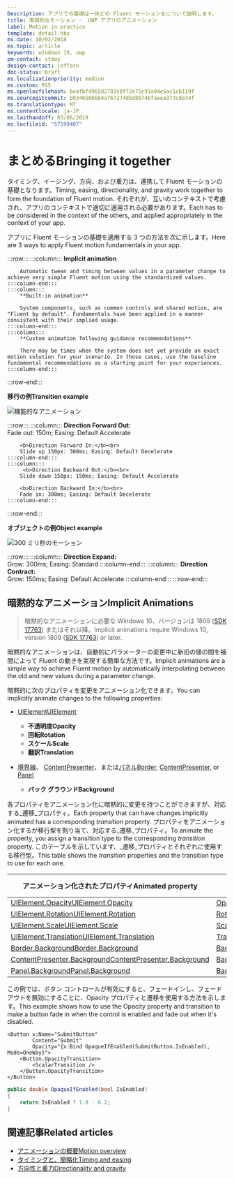 ```yaml
---
Description: アプリでの基礎は一体どの Fluent モーションをについて説明します。
title: 実践的なモーション -  UWP アプリのアニメーション
label: Motion in practice
template: detail.hbs
ms.date: 10/02/2018
ms.topic: article
keywords: windows 10, uwp
pm-contact: stmoy
design-contact: jeffarn
doc-status: Draft
ms.localizationpriority: medium
ms.custom: RS5
ms.openlocfilehash: 6eafbfd965d2783c0f72e75c91a04e5ac1cb119f
ms.sourcegitcommit: b034650b684a767274d5d88746faeea373c8e34f
ms.translationtype: MT
ms.contentlocale: ja-JP
ms.lasthandoff: 03/06/2019
ms.locfileid: "57599407"
---
```

# <a name="bringing-it-together"></a><span data-ttu-id="da181-104">まとめる</span><span class="sxs-lookup"><span data-stu-id="da181-104">Bringing it together</span></span>

<span data-ttu-id="da181-105">タイミング、イージング、方向、および重力は、連携して Fluent モーションの基礎となります。</span><span class="sxs-lookup"><span data-stu-id="da181-105">Timing, easing, directionality, and gravity work together to form the foundation of Fluent motion.</span></span> <span data-ttu-id="da181-106">それぞれが、互いのコンテキストで考慮され、アプリのコンテキストで適切に適用される必要があります。</span><span class="sxs-lookup"><span data-stu-id="da181-106">Each has to be considered in the context of the others, and applied appropriately in the context of your app.</span></span>

<span data-ttu-id="da181-107">アプリに Fluent モーションの基礎を適用する 3 つの方法を次に示します。</span><span class="sxs-lookup"><span data-stu-id="da181-107">Here are 3 ways to apply Fluent motion fundamentals in your app.</span></span>

:::row:::
    :::column:::
        **Implicit animation**

        Automatic tween and timing between values in a parameter change to achieve very simple Fluent motion using the standardized values.
    :::column-end:::
    :::column:::
        **Built-in animation**

        System components, such as common controls and shared motion, are "Fluent by default". Fundamentals have been applied in a manner consistent with their implied usage.
    :::column-end:::
    :::column:::
        **Custom animation following guidance recommendations**

        There may be times when the system does not yet provide an exact motion solution for your scenario. In those cases, use the baseline fundamental recommendations as a starting point for your experiences.
    :::column-end:::
:::row-end:::

<span data-ttu-id="da181-108">**移行の例**</span><span class="sxs-lookup"><span data-stu-id="da181-108">**Transition example**</span></span>

![機能的なアニメーション](images/pageRefresh.gif)

:::row:::
    :::column:::
        <b>Direction Forward Out:</b><br>
        Fade out: 150m; Easing: Default Accelerate

        <b>Direction Forward In:</b><br>
        Slide up 150px: 300ms; Easing: Default Decelerate
    :::column-end:::
    :::column:::
         <b>Direction Backward Out:</b><br>
        Slide down 150px: 150ms; Easing: Default Accelerate

        <b>Direction Backward In:</b><br>
        Fade in: 300ms; Easing: Default Decelerate
    :::column-end:::
:::row-end:::

<span data-ttu-id="da181-110">**オブジェクトの例**</span><span class="sxs-lookup"><span data-stu-id="da181-110">**Object example**</span></span>

 ![300 ミリ秒のモーション](images/control.gif)

:::row:::
    :::column:::
        <b>Direction Expand:</b><br>
        Grow: 300ms; Easing: Standard
    :::column-end:::
    :::column:::
        <b>Direction Contract:</b><br>
        Grow: 150ms; Easing: Default Accelerate
    :::column-end:::
:::row-end:::

## <a name="implicit-animations"></a><span data-ttu-id="da181-112">暗黙的なアニメーション</span><span class="sxs-lookup"><span data-stu-id="da181-112">Implicit Animations</span></span>

> <span data-ttu-id="da181-113">暗黙的なアニメーションに必要な Windows 10、バージョンは 1809 ([SDK 17763](https://developer.microsoft.com/windows/downloads/windows-10-sdk)) またはそれ以降。</span><span class="sxs-lookup"><span data-stu-id="da181-113">Implicit animations require Windows 10, version 1809 ([SDK 17763](https://developer.microsoft.com/windows/downloads/windows-10-sdk)) or later.</span></span>


<span data-ttu-id="da181-114">暗黙的なアニメーションは、自動的にパラメーターの変更中に新旧の値の間を補間によって Fluent の動きを実現する簡単な方法です。</span><span class="sxs-lookup"><span data-stu-id="da181-114">Implicit animations are a simple way to achieve Fluent motion by automatically interpolating between the old and new values during a parameter change.</span></span>

<span data-ttu-id="da181-115">暗黙的に次のプロパティを変更をアニメーション化できます。</span><span class="sxs-lookup"><span data-stu-id="da181-115">You can implicitly animate changes to the following properties:</span></span>

- [<span data-ttu-id="da181-116">UIElement</span><span class="sxs-lookup"><span data-stu-id="da181-116">UIElement</span></span>](/uwp/api/windows.ui.xaml.uielement)
  - <span data-ttu-id="da181-117">**不透明度**</span><span class="sxs-lookup"><span data-stu-id="da181-117">**Opacity**</span></span>
  - <span data-ttu-id="da181-118">**回転**</span><span class="sxs-lookup"><span data-stu-id="da181-118">**Rotation**</span></span>
  - <span data-ttu-id="da181-119">**スケール**</span><span class="sxs-lookup"><span data-stu-id="da181-119">**Scale**</span></span>
  - <span data-ttu-id="da181-120">**翻訳**</span><span class="sxs-lookup"><span data-stu-id="da181-120">**Translation**</span></span>

- <span data-ttu-id="da181-121">[境界線](/uwp/api/windows.ui.xaml.controls.border)、 [ContentPresenter](/uwp/api/windows.ui.xaml.controls.contentpresenter)、または[パネル](/uwp/api/windows.ui.xaml.controls.panel)</span><span class="sxs-lookup"><span data-stu-id="da181-121">[Border](/uwp/api/windows.ui.xaml.controls.border), [ContentPresenter](/uwp/api/windows.ui.xaml.controls.contentpresenter), or [Panel](/uwp/api/windows.ui.xaml.controls.panel)</span></span>
  - <span data-ttu-id="da181-122">**バック グラウンド**</span><span class="sxs-lookup"><span data-stu-id="da181-122">**Background**</span></span>

<span data-ttu-id="da181-123">各プロパティをアニメーション化に暗黙的に変更を持つことができますが、対応する_遷移_プロパティ。</span><span class="sxs-lookup"><span data-stu-id="da181-123">Each property that can have changes implicitly animated has a corresponding _transition_ property.</span></span> <span data-ttu-id="da181-124">プロパティをアニメーション化するが移行型を割り当て、対応する_遷移_プロパティ。</span><span class="sxs-lookup"><span data-stu-id="da181-124">To animate the property, you assign a transition type to the corresponding _transition_ property.</span></span> <span data-ttu-id="da181-125">このテーブルを示しています、_遷移_プロパティとそれぞれに使用する移行型。</span><span class="sxs-lookup"><span data-stu-id="da181-125">This table shows the _transition_ properties and the transition type to use for each one.</span></span>

| <span data-ttu-id="da181-126">アニメーション化されたプロパティ</span><span class="sxs-lookup"><span data-stu-id="da181-126">Animated property</span></span> | <span data-ttu-id="da181-127">遷移プロパティ</span><span class="sxs-lookup"><span data-stu-id="da181-127">Transition property</span></span> | <span data-ttu-id="da181-128">暗黙的な移行の種類</span><span class="sxs-lookup"><span data-stu-id="da181-128">Implicit transition type</span></span> |
| -- | -- | -- |
| [<span data-ttu-id="da181-129">UIElement.Opacity</span><span class="sxs-lookup"><span data-stu-id="da181-129">UIElement.Opacity</span></span>](/uwp/api/windows.ui.xaml.uielement.opacity) | [<span data-ttu-id="da181-130">OpacityTransition</span><span class="sxs-lookup"><span data-stu-id="da181-130">OpacityTransition</span></span>](/uwp/api/windows.ui.xaml.uielement.opacitytransition) | [<span data-ttu-id="da181-131">ScalarTransition</span><span class="sxs-lookup"><span data-stu-id="da181-131">ScalarTransition</span></span>](/uwp/api/windows.ui.xaml.scalartransition) |
| [<span data-ttu-id="da181-132">UIElement.Rotation</span><span class="sxs-lookup"><span data-stu-id="da181-132">UIElement.Rotation</span></span>](/uwp/api/windows.ui.xaml.uielement.rotation) | [<span data-ttu-id="da181-133">RotationTransition</span><span class="sxs-lookup"><span data-stu-id="da181-133">RotationTransition</span></span>](/uwp/api/windows.ui.xaml.uielement.rotationtransition) | [<span data-ttu-id="da181-134">ScalarTransition</span><span class="sxs-lookup"><span data-stu-id="da181-134">ScalarTransition</span></span>](/uwp/api/windows.ui.xaml.scalartransition) |
| [<span data-ttu-id="da181-135">UIElement.Scale</span><span class="sxs-lookup"><span data-stu-id="da181-135">UIElement.Scale</span></span>](/uwp/api/windows.ui.xaml.uielement.scale) | [<span data-ttu-id="da181-136">ScaleTransition</span><span class="sxs-lookup"><span data-stu-id="da181-136">ScaleTransition</span></span>](/uwp/api/windows.ui.xaml.uielement.scaletransition) | [<span data-ttu-id="da181-137">Vector3Transition</span><span class="sxs-lookup"><span data-stu-id="da181-137">Vector3Transition</span></span>](/uwp/api/windows.ui.xaml.vector3transition) |
| [<span data-ttu-id="da181-138">UIElement.Translation</span><span class="sxs-lookup"><span data-stu-id="da181-138">UIElement.Translation</span></span>](/uwp/api/windows.ui.xaml.uielement.scale) | [<span data-ttu-id="da181-139">TranslationTransition</span><span class="sxs-lookup"><span data-stu-id="da181-139">TranslationTransition</span></span>](/uwp/api/windows.ui.xaml.uielement.translationtransition) | [<span data-ttu-id="da181-140">Vector3Transition</span><span class="sxs-lookup"><span data-stu-id="da181-140">Vector3Transition</span></span>](/uwp/api/windows.ui.xaml.vector3transition) |
| [<span data-ttu-id="da181-141">Border.Background</span><span class="sxs-lookup"><span data-stu-id="da181-141">Border.Background</span></span>](/uwp/api/windows.ui.xaml.controls.border.background) | [<span data-ttu-id="da181-142">BackgroundTransition</span><span class="sxs-lookup"><span data-stu-id="da181-142">BackgroundTransition</span></span>](/uwp/api/windows.ui.xaml.controls.border.backgroundtransition) | [<span data-ttu-id="da181-143">BrushTransition</span><span class="sxs-lookup"><span data-stu-id="da181-143">BrushTransition</span></span>](//uwp/api/windows.ui.xaml.uielement.brushtransition) |
| [<span data-ttu-id="da181-144">ContentPresenter.Background</span><span class="sxs-lookup"><span data-stu-id="da181-144">ContentPresenter.Background</span></span>](/uwp/api/windows.ui.xaml.controls.contentpresenter.background) | [<span data-ttu-id="da181-145">BackgroundTransition</span><span class="sxs-lookup"><span data-stu-id="da181-145">BackgroundTransition</span></span>](/uwp/api/windows.ui.xaml.controls.contentpresenter.backgroundtransition) | [<span data-ttu-id="da181-146">BrushTransition</span><span class="sxs-lookup"><span data-stu-id="da181-146">BrushTransition</span></span>](//uwp/api/windows.ui.xaml.uielement.brushtransition) |
| [<span data-ttu-id="da181-147">Panel.Background</span><span class="sxs-lookup"><span data-stu-id="da181-147">Panel.Background</span></span>](/uwp/api/windows.ui.xaml.controls.panel.background) | [<span data-ttu-id="da181-148">BackgroundTransition</span><span class="sxs-lookup"><span data-stu-id="da181-148">BackgroundTransition</span></span>](/uwp/api/windows.ui.xaml.controls.panel.backgroundtransition)  | [<span data-ttu-id="da181-149">BrushTransition</span><span class="sxs-lookup"><span data-stu-id="da181-149">BrushTransition</span></span>](//uwp/api/windows.ui.xaml.uielement.brushtransition) |

<span data-ttu-id="da181-150">この例では、ボタン コントロールが有効にすると、フェードインし、フェードアウトを無効にすることに、Opacity プロパティと遷移を使用する方法を示します。</span><span class="sxs-lookup"><span data-stu-id="da181-150">This example shows how to use the Opacity property and transition to make a button fade in when the control is enabled and fade out when it's disabled.</span></span>

```xaml
<Button x:Name="SubmitButton"
        Content="Submit"
        Opacity="{x:Bind OpaqueIfEnabled(SubmitButton.IsEnabled), Mode=OneWay}">
    <Button.OpacityTransition>
        <ScalarTransition />
    </Button.OpacityTransition>
</Button>
```

```csharp
public double OpaqueIfEnabled(bool IsEnabled)
{
    return IsEnabled ? 1.0 : 0.2;
}
```

## <a name="related-articles"></a><span data-ttu-id="da181-151">関連記事</span><span class="sxs-lookup"><span data-stu-id="da181-151">Related articles</span></span>

- [<span data-ttu-id="da181-152">アニメーションの概要</span><span class="sxs-lookup"><span data-stu-id="da181-152">Motion overview</span></span>](index.md)
- [<span data-ttu-id="da181-153">タイミングと、簡略化</span><span class="sxs-lookup"><span data-stu-id="da181-153">Timing and easing</span></span>](timing-and-easing.md)
- [<span data-ttu-id="da181-154">方向性と重力</span><span class="sxs-lookup"><span data-stu-id="da181-154">Directionality and gravity</span></span>](directionality-and-gravity.md)
